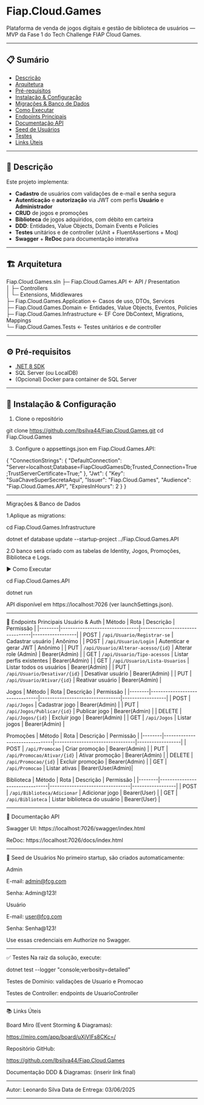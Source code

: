 # Fiap.Cloud.Games

Plataforma de venda de jogos digitais e gestão de biblioteca de usuários — MVP da Fase 1 do Tech Challenge FIAP Cloud Games.

---

## 📋 Sumário

- [Descrição](#descrição)  
- [Arquitetura](#arquitetura)  
- [Pré-requisitos](#pré-requisitos)  
- [Instalação & Configuração](#instalação--configuração)  
- [Migrações & Banco de Dados](#migrações--banco-de-dados)  
- [Como Executar](#como-executar)  
- [Endpoints Principais](#endpoints-principais)  
- [Documentação API](#documentação-api)  
- [Seed de Usuários](#seed-de-usuários)  
- [Testes](#testes)  
- [Links Úteis](#links-úteis)  

---

## 📝 Descrição

Este projeto implementa:

- **Cadastro** de usuários com validações de e-mail e senha segura  
- **Autenticação** e **autorização** via JWT com perfis **Usuário** e **Administrador**  
- **CRUD** de jogos e promoções  
- **Biblioteca** de jogos adquiridos, com débito em carteira  
- **DDD**: Entidades, Value Objects, Domain Events e Policies  
- **Testes** unitários e de controller (xUnit + FluentAssertions + Moq)  
- **Swagger** + **ReDoc** para documentação interativa  

---

## 🏗️ Arquitetura

Fiap.Cloud.Games.sln
├─ Fiap.Cloud.Games.API            ← API / Presentation  
│  ├─ Controllers  
│  └─ Extensions, Middlewares  
├─ Fiap.Cloud.Games.Application    ← Casos de uso, DTOs, Services  
├─ Fiap.Cloud.Games.Domain         ← Entidades, Value Objects, Eventos, Policies  
├─ Fiap.Cloud.Games.Infrastructure ← EF Core DbContext, Migrations, Mappings  
└─ Fiap.Cloud.Games.Tests          ← Testes unitários e de controller  



---

## ⚙️ Pré-requisitos

- [.NET 8 SDK](https://dotnet.microsoft.com/download)  
- SQL Server (ou LocalDB)  
- (Opcional) Docker para container de SQL Server 

---

## 🚀 Instalação & Configuração

1. Clone o repositório

git clone https://github.com/lbsilva44/Fiap.Cloud.Games.git
cd Fiap.Cloud.Games

3. Configure o appsettings.json em Fiap.Cloud.Games.API:

{
  "ConnectionStrings": {
    "DefaultConnection": "Server=localhost;Database=FiapCloudGamesDb;Trusted_Connection=True;TrustServerCertificate=True;"
  },
  "Jwt": {
    "Key": "SuaChaveSuperSecretaAqui",
    "Issuer": "Fiap.Cloud.Games",
    "Audience": "Fiap.Cloud.Games.API",
    "ExpiresInHours": 2
  }
}

---

 Migrações & Banco de Dados

 1.Aplique as migrations:
 
 cd Fiap.Cloud.Games.Infrastructure
 
dotnet ef database update --startup-project ../Fiap.Cloud.Games.API

2.O banco será criado com as tabelas de Identity, Jogos, Promoções, Biblioteca e Logs.

▶️ Como Executar

cd Fiap.Cloud.Games.API

dotnet run

API disponível em https://localhost:7026 (ver launchSettings.json).

---

📡 Endpoints Principais
Usuário & Auth
| Método | Rota                           | Descrição                       | Permissão        |
|--------|--------------------------------|---------------------------------|------------------|
| POST   | `/api/Usuario/Registrar-se`    | Cadastrar usuário               | Anônimo          |
| POST   | `/api/Usuario/Login`           | Autenticar e gerar JWT          | Anônimo          |
| PUT    | `/api/Usuario/Alterar-acesso/{id}` | Alterar role (Admin)        | Bearer(Admin)    |
| GET    | `/api/Usuario/Tipo-acessos`    | Listar perfis existentes        | Bearer(Admin)    |
| GET    | `/api/Usuario/Lista-Usuarios`  | Listar todos os usuários        | Bearer(Admin)    |
| PUT    | `/api/Usuario/Desativar/{id}`  | Desativar usuário               | Bearer(Admin)    |
| PUT    | `/api/Usuario/Ativar/{id}`     | Reativar usuário                | Bearer(Admin)    |

Jogos
| Método | Rota                           | Descrição                       | Permissão        |
|--------|--------------------------------|---------------------------------|------------------|
| POST   | `/api/Jogos`                   | Cadastrar jogo                  | Bearer(Admin)    |
| PUT    | `/api/Jogos/Publicar/{id}`     | Publicar jogo                   | Bearer(Admin)    |
| DELETE | `/api/Jogos/{id}`              | Excluir jogo                    | Bearer(Admin)    |
| GET    | `/api/Jogos`                   | Listar jogos                    | Bearer(Admin)    |

Promoções
| Método | Rota                           | Descrição                       | Permissão        |
|--------|--------------------------------|---------------------------------|------------------|
| POST   | `/api/Promocao`                | Criar promoção                  | Bearer(Admin)    |
| PUT    | `/api/Promocao/Ativar/{id}`    | Ativar promoção                 | Bearer(Admin)    |
| DELETE | `/api/Promocao/{id}`           | Excluir promoção                | Bearer(Admin)    |
| GET    | `/api/Promocao`                | Listar ativas                   | Bearer(User/Admin)|

Biblioteca
| Método | Rota                           | Descrição                       | Permissão        |
|--------|--------------------------------|---------------------------------|------------------|
| POST   | `/api/Biblioteca/Adicionar`    | Adicionar jogo                  | Bearer(User)     |
| GET    | `/api/Biblioteca`              | Listar biblioteca do usuário    | Bearer(User)     |

---

📖 Documentação API

Swagger UI: https://localhost:7026/swagger/index.html

ReDoc: https://localhost:7026/docs/index.html

---

🔐 Seed de Usuários
No primeiro startup, são criados automaticamente:

Admin

E-mail: admin@fcg.com

Senha: Admin@123!

Usuário

E-mail: user@fcg.com

Senha: Senha@123!

Use essas credenciais em Authorize no Swagger.

---

✅ Testes
Na raiz da solução, execute:

dotnet test --logger "console;verbosity=detailed"

Testes de Domínio: validações de Usuario e Promocao

Testes de Controller: endpoints de UsuarioController

---
📚 Links Úteis

Board Miro (Event Storming & Diagramas):

https://miro.com/app/board/uXjVIFs8CKc=/

Repositório GitHub:

https://github.com/lbsilva44/Fiap.Cloud.Games

Documentação DDD & Diagramas:
(inserir link final)

---

Autor: Leonardo Silva
Data de Entrega: 03/06/2025

---
